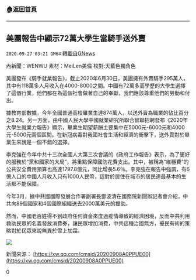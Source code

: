###  [:house:返回首頁](https://github.com/ourhimalayas/txt)
---

## 美團報告中顯示72萬大學生當騎手送外賣
`2020-09-27 03:21 GM64` [轉載自GNews](https://gnews.org/zh-hant/385744/)

內新聞：WENWU       素材：MeiLen美倫      校對:天藍色獨角色

美團發布《騎手就業報告》，截止2020年6月30日，美團擁有外賣騎手295萬人，其中有118萬多人月收入在4000-8000之間。中國有72萬多高學歷的大學生選擇了這個行業，他們都在為這個社會做著自己的奉獻，我們應該尊重他們的勞動和付出。

據教育部數據，今年全國普通高校畢業生達874萬人，以送外賣為職業的佔比百分之8.24。另一方面，由中國人民大學中國就業研究所聯合智聯招聘發布《2020年大學生就業力報告》顯示，畢業生期望薪酬主要集中在5000元-6000元和4000元-5000元兩個區間。在新冠病毒對我國社會生活和經濟的衝擊下，送外賣對於畢業生來說是一個不錯的選擇。

李克強在今年中共十三次全國人大第三次會議的《政府工作報告》表示，為了更好的服務於“黨和國家的大局”，將重點保障國防花費支出。其中，被稱為“維穩費”的公共安全費用預算也高達1797.8億元，同比增長5.6％。李克強在報告中強調，有6億人口的中國人月收入只有1000人民幣，這對於居住在城市的居民連最基本的生活都不能保障。

今年3月，據中共國國際發展合作署副署長鄧波清在國務院新聞辦記者會介紹，中共向89個國家和4個國際組織送去2000萬美元的援助。

然而，中國老百姓得不到政府任何資金來度過疫情導致的經濟困境，反而中共利用救助民眾的名義發放消費券，讓民眾增加消費，中共這種治國無方，擾民有術的策略對於民眾來說無異於雪上加霜。

![]()![](https://s3.amazonaws.com/gnews-media-offload/wp-content/uploads/2020/09/27030339/Screenshot_2020-09-25-17-40-22-777_Discord.png)

新聞來源： [https://xw.qq.com/cmsid/20200908A0PPUE00](https://xw.qq.com/cmsid/20200908A0PPUE00)

0
